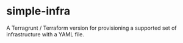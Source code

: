 # simple-infra
A Terragrunt / Terraform version for provisioning a supported set of infrastructure with a YAML file.
